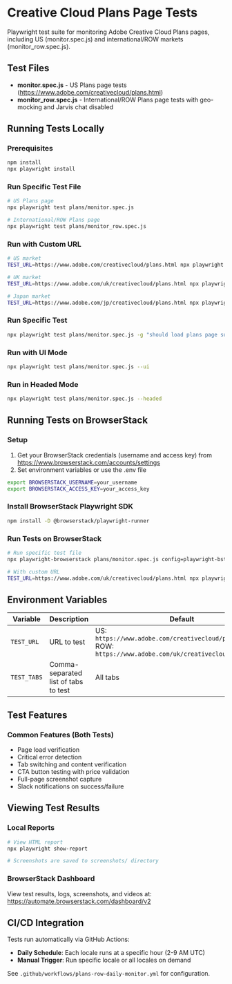 # Creative Cloud Plans Page Tests

Playwright test suite for monitoring Adobe Creative Cloud Plans pages, including US (monitor.spec.js) and international/ROW markets (monitor_row.spec.js).

## Test Files

- **monitor.spec.js** - US Plans page tests (https://www.adobe.com/creativecloud/plans.html)
- **monitor_row.spec.js** - International/ROW Plans page tests with geo-mocking and Jarvis chat disabled

## Running Tests Locally

### Prerequisites

```bash
npm install
npx playwright install
```

### Run Specific Test File

```bash
# US Plans page
npx playwright test plans/monitor.spec.js

# International/ROW Plans page
npx playwright test plans/monitor_row.spec.js
```

### Run with Custom URL

```bash
# US market
TEST_URL=https://www.adobe.com/creativecloud/plans.html npx playwright test plans/monitor.spec.js

# UK market
TEST_URL=https://www.adobe.com/uk/creativecloud/plans.html npx playwright test plans/monitor_row.spec.js

# Japan market
TEST_URL=https://www.adobe.com/jp/creativecloud/plans.html npx playwright test plans/monitor_row.spec.js
```

### Run Specific Test

```bash
npx playwright test plans/monitor.spec.js -g "should load plans page successfully"
```

### Run with UI Mode

```bash
npx playwright test plans/monitor.spec.js --ui
```

### Run in Headed Mode

```bash
npx playwright test plans/monitor.spec.js --headed
```

## Running Tests on BrowserStack

### Setup

1. Get your BrowserStack credentials (username and access key) from https://www.browserstack.com/accounts/settings
2. Set environment variables or use the .env file

```bash
export BROWSERSTACK_USERNAME=your_username
export BROWSERSTACK_ACCESS_KEY=your_access_key
```

### Install BrowserStack Playwright SDK

```bash
npm install -D @browserstack/playwright-runner
```

### Run Tests on BrowserStack

```bash
# Run specific test file
npx playwright-browserstack plans/monitor.spec.js config=playwright-bstack.config.ts

# With custom URL
TEST_URL=https://www.adobe.com/uk/creativecloud/plans.html npx playwright-browserstack plans/monitor_row.spec.js config=playwright-bstack.config.ts
```

## Environment Variables

| Variable | Description | Default |
|----------|-------------|---------|
| `TEST_URL` | URL to test | US: `https://www.adobe.com/creativecloud/plans.html`<br>ROW: `https://www.adobe.com/uk/creativecloud/plans.html` |
| `TEST_TABS` | Comma-separated list of tabs to test | All tabs |

## Test Features

### Common Features (Both Tests)
- Page load verification
- Critical error detection
- Tab switching and content verification
- CTA button testing with price validation
- Full-page screenshot capture
- Slack notifications on success/failure

## Viewing Test Results

### Local Reports

```bash
# View HTML report
npx playwright show-report

# Screenshots are saved to screenshots/ directory
```

### BrowserStack Dashboard

View test results, logs, screenshots, and videos at:
https://automate.browserstack.com/dashboard/v2

## CI/CD Integration

Tests run automatically via GitHub Actions:

- **Daily Schedule**: Each locale runs at a specific hour (2-9 AM UTC)
- **Manual Trigger**: Run specific locale or all locales on demand

See `.github/workflows/plans-row-daily-monitor.yml` for configuration.
